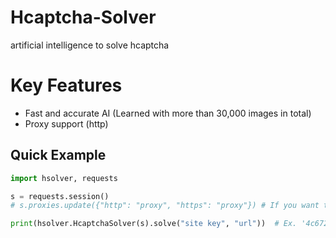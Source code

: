 # Hcaptcha-Solver
artificial intelligence to solve hcaptcha


# Key Features
- Fast and accurate AI (Learned with more than 30,000 images in total)
- Proxy support (http)


## Quick Example
```py
import hsolver, requests

s = requests.session()
# s.proxies.update({"http": "proxy", "https": "proxy"}) # If you want to generate many correct answer tokens due to request restrictions, we recommend using a proxy.

print(hsolver.HcaptchaSolver(s).solve("site key", "url"))  # Ex. '4c672d35-0701-42b2-88c3-78380b0db560', 'discord.com'
```
